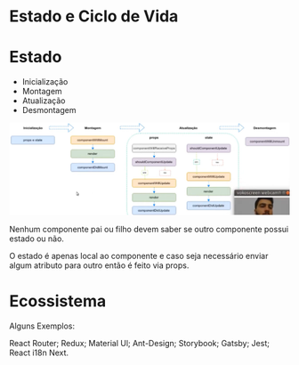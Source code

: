 # Estado e Ciclo de Vida

# Estado

- Inicialização
- Montagem
- Atualização
- Desmontagem

![Alt text](image.png)

Nenhum componente pai ou filho devem saber se outro componente possui estado ou não.

O estado é apenas local ao componente e caso seja necessário enviar algum atributo para outro então é feito via props.

# Ecossistema

Alguns Exemplos:

React Router;
Redux;
Material Ul;
Ant-Design;
Storybook;
Gatsby;
Jest;
React i18n Next.